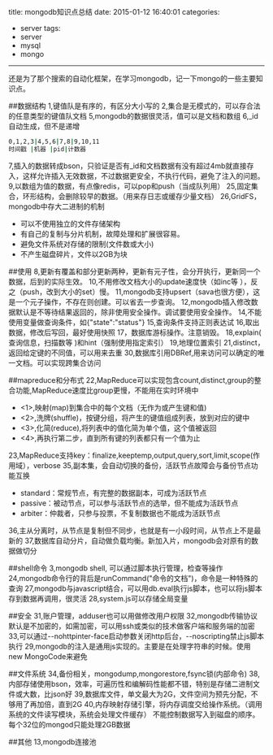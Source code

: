 title: mongodb知识点总结
date: 2015-01-12 16:40:01
categories:
- server
tags:
- server
- mysql
- mongo
---

还是为了那个搜索的自动化框架，在学习mongodb，记一下mongo的一些主要知识点。


##数据结构
1,键值队是有序的，有区分大小写的
2,集合是无模式的，可以存合法的任意类型的键值队文档
5,mongodb的数据很灵活，值可以是文档和数组
6,_id自动生成，但不是递增
```bash
0,1,2,3|4,5,6|7,8|9,10,11
时间戳 |机器 |pid|计数器
```
7,插入的数据转成bson，只验证是否有_id和文档数据有没有超过4mb就直接存入，这样允许插入无效数据，不过数据更安全，不执行代码，避免了注入的问题。
9,以数组为值的数据，有点像redis，可以pop和push（当成队列用）
25,固定集合，环形结构，会删除较早的数据。（用来存日志或缓存少量文档）
26,GridFS，mongodb中存大二进制的机制

<!--more-->

* 可以不使用独立的文件存储架构
* 有自己的复制与分片机制，故障处理和扩展很容易。
* 避免文件系统对存储的限制(文件数或大小)
* 不产生磁盘碎片，文件以2GB为块

##使用
8,更新有覆盖和部分更新两种，更新有元子性，会分开执行，更新同一个数据，后到的实际生效。
10,不用修改文档大小的update速度快（如inc等 ），反之（push，改到大小的set）慢。
11,mongodb支持upsert（sava也很方便），这是一个元子操作，不存在则创建。可以省去一步查询。
12,mongodb插入修改数据默认是不等待结果返回的，除非使用安全操作。调试要使用安全操作。
14,不能使用变量做查询条件，如{"state":"status"}
15,查询条件支持正则表达试
16,取出数据，修改后写回，最好使用快照
17，数据库游标操作。注意销毁。
18,explain( 查询信息，扫描数等 )和hint（强制使用指定索引）
19,地理位置索引
21,distinct，返回给定键的不同值，可以用来去重
30,数据库引用DBRef,用来访问可以确定的唯一文档。可以实现跨集合访问

##mapreduce和分布式
22,MapReduce可以实现包含count,distinct,group的整合功能,MapReduce速度比group更慢，不能用在实时环境中

* <1>,映射(map)到集合中的每个文档（无作为或产生键和值)
* <2>,洗牌(shuffle)，按键分组，将产生的键值组成列表，放到对应的键中
* <3>,化简(reduce),将列表中的值化简为单个值，这个值被返回
* <4>,再执行第二步，直到所有键的列表都只有一个值为止
 
23,MapReduce支持key：finalize,keeptemp,output,query,sort,limit,scope(作用域），verbose
35,副本集，会自动切换的备份，活跃节点故障会与备份节点功能互换

 * standard：常规节点，有完整的数据副本，可成为活跃节点
 * passive：被动节点，可以参与活跃节点的选举，但不能成为活跃节点
 * arbiter：仲裁者，只参与投票，不复制数据也不能成为活跃节点

36,主从分离时，从节点是复制但不同步，也就是有一小段时间，从节点上不是最新的
37,数据库自动分片，自动做负载均衡。新加入片，mongodb会对原有的数据做切分

##shell命令
3,mongodb shell, 可以通过脚本执行管理，检查等操作
24,mongodb命令行的背后是runCommand("命令的文档")，命令是一种特殊的查询
27,mongodb与javascript结合，可以用db.eval执行js脚本，也可以将js脚本存到数据再调用，很灵活
28,system.js可以存储全局变量

##安全
31,账户管理，adduser也可以用做修改用户权限
32,mongodb传输协议默认是不加密的，如需加密，可以用ssh或类似的技术做客户端和服务端的加密
33,可以通过--nohttpinter-face启动参数关闭http后台，--noscripting禁止js脚本执行
29,mongodb的注入是通用js实现的。主要是在处理字符串的时候。使用new MongoCode来避免

##文件系统
34,备份相关，mongodump,mongorestore,fsync锁(内部命令)
38,内部存储使用bson，效率，可遍历性和编解码性能都不错，特别是存储二进制文件或大数，比json好
39,数据库文件，单文最大为2G，文件空间为预先分配，不够用了再加倍，直到2G
40,内存映射存储引擎，将内存调度交给操作系统。（调用系统的文件读写模块，系统会处理文件缓存）
不能控制数据写入到磁盘的顺序。每个32位的mongod只能处理2GB数据

##其他
13,mongodb连接池

